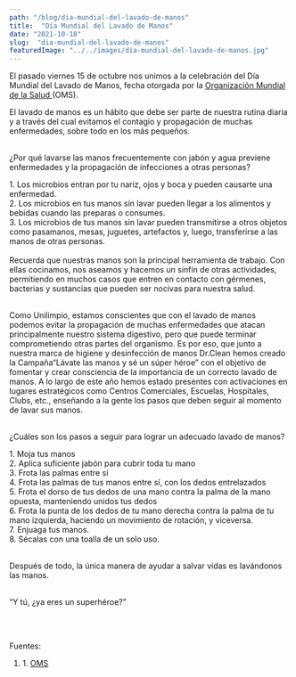 ```yaml
---
path: "/blog/dia-mundial-del-lavado-de-manos"
title:  "Día Mundial del Lavado de Manos" 
date: "2021-10-18"
slug:  "dia-mundial-del-lavado-de-manos"
featuredImage: "../../images/dia-mundial-del-lavado-de-manos.jpg"
---
```

El pasado viernes 15 de octubre nos unimos a la celebración del Día Mundial del Lavado de Manos, fecha otorgada por la  <a href="https://www.who.int/es" target="_blank" className="text-white hover:text-gray-400">Organización Mundial de la Salud </a>(OMS).

El lavado de manos es un hábito que debe ser parte de nuestra rutina diaria y a través del cual evitamos el contagio y propagación de muchas enfermedades, sobre todo en los más pequeños. 
 <br/><br/>

<div class= "font-bold  text-primary text-base">
<p className="font-bold  text-base ">¿Por qué lavarse las manos frecuentemente con jabón y agua previene enfermedades y la propagación de infecciones a otras personas?</p> </div>
1. Los microbios entran por tu nariz, ojos y boca y pueden causarte una enfermedad.<br/>
2. Los microbios en tus manos sin lavar pueden llegar a los alimentos y bebidas cuando las preparas o consumes.<br/>
3. Los microbios de tus manos sin lavar pueden transmitirse a otros objetos como pasamanos, mesas, juguetes, artefactos y, luego, transferirse a las manos de otras personas.<br/><br/>
Recuerda que nuestras manos son la principal herramienta de trabajo. Con ellas cocinamos, nos aseamos y hacemos un sinfín de otras actividades, permitiendo en muchos casos que entren en contacto con gérmenes, bacterias y sustancias que pueden ser nocivas para nuestra salud.<br/><br/>

Como Unilimpio, estamos conscientes que con el lavado de manos podemos evitar la propagación de muchas enfermedades que atacan principalmente nuestro sistema digestivo, pero que puede terminar comprometiendo otras partes del organismo. Es por eso, que junto a nuestra marca de higiene y desinfección de manos Dr.Clean hemos creado la Campaña“Lávate las manos y sé un súper héroe” con el objetivo de fomentar y crear consciencia de la importancia de un correcto lavado de manos. A lo largo de este año hemos estado presentes con activaciones en lugares estratégicos como Centros Comerciales, Escuelas, Hospitales, Clubs, etc., enseñando a la gente los pasos que deben seguir al momento de lavar sus manos. <br/><br/>

<div class= "font-bold  text-primary text-base">
<p className="font-bold  text-base ">¿Cuáles son los pasos a seguir para lograr un adecuado lavado de manos?</p> </div>
1️. Moja tus manos<br/>
2️. Aplica suficiente jabón para cubrir toda tu mano<br/>
3️. Frota las palmas entre si<br/>
4. Frota las palmas de tus manos entre sí, con los dedos entrelazados<br/>
5. Frota el dorso de tus dedos de una mano contra la palma de la mano opuesta, manteniendo unidos tus dedos<br/>
6. Frota la punta de los dedos de tu mano derecha contra la palma de tu mano izquierda, haciendo un movimiento de rotación, y viceversa.<br/>
7. Enjuaga tus manos.<br/>
8. Sécalas con una toalla de un solo uso.
<br/><br/>

Después de todo, la única manera de ayudar a salvar vidas es lavándonos las manos.<br/><br/>

<div class= " italic font-semibold text-center  text-blue-500 text-xl">
<p className=" italic font-semibold text-center  text-xl ">“Y tú, ¿ya eres un superhéroe?”  </p> </div>
 <br/> <br/>


Fuentes: <ol>
<li> 1. <a href= "https://www.who.int/es"> OMS </a>  </li>
</0l>









